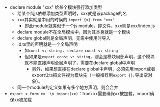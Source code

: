 - declare module "xxx" 给某个模块强行添加类型
	- 给某个纯js依赖添加类型声明时，xxx就是该package的名
	- xxx其实就是中用的时候的 `import {x} from "xxx"` 
		- 即此module就类似于一个js module，即文件，xxx则是xxx/index.js
	- declare module不在全局模块中，因为其本身就是一个模块
	- declare global则是全局声明，无需中使用时导入
	- .d.ts里的声明就是一个全局声明
		- 如`const v: string` 、`declare const v: string`
		- 但如果是`export const v: string`，则会是模块局部声明，这个模块就不能直接声明全局声明了，需要在declare global中声明
			- 另外，如果想直接在declare global中声明，必须先用import或者export让ts把文件视为模块先（一般推荐用`export {};`导出空对象）。
	- 同一个module的定义如果有多个地方声明，则会合并
- `export x form xx  \n import(xx)`：from xx需要确保xx被加载，import确保xx被加载